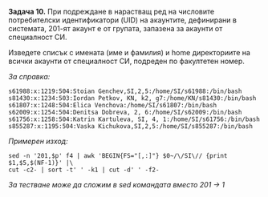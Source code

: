 **Задача 10.** При подреждане в нарастващ ред на числовите потребителски идентификатори (UID) на акаунтите, дефинирани в системата, 201-ят акаунт е от групата, запазена за акаунти от специалност СИ.

Изведете списък с имената (име и фамилия) и home директориите на всички акаунти от специалност СИ, подреден по факултетен номер.

*За справка:*

```
s61988:x:1219:504:Stoian Genchev,SI,2,5:/home/SI/s61988:/bin/bash
s81430:x:1234:503:Iordan Petkov, KN, k2, g7:/home/KN/s81430:/bin/bash
s61807:x:1248:504:Elica Venchova:/home/SI/s61807:/bin/bash
s62009:x:1254:504:Denitsa Dobreva, 2, 6:/home/SI/s62009:/bin/bash
s61756:x:1258:504:Katrin Kartuleva, SI, 4, 1:/home/SI/s61756:/bin/bash
s855287:x:1195:504:Vaska Kichukova,SI,2,5:/home/SI/s855287:/bin/bash
```

*Примерен изход:*

```
sed -n '201,$p' f4 | awk 'BEGIN{FS="[,:]"} $0~/\/SI\// {print $1,$5,$(NF-1)}' |\
cut -c2- | sort -t' ' -k1 | cut -d' ' -f2-
```

*За тестване може да сложим в sed командата вместо 201 -> 1*
